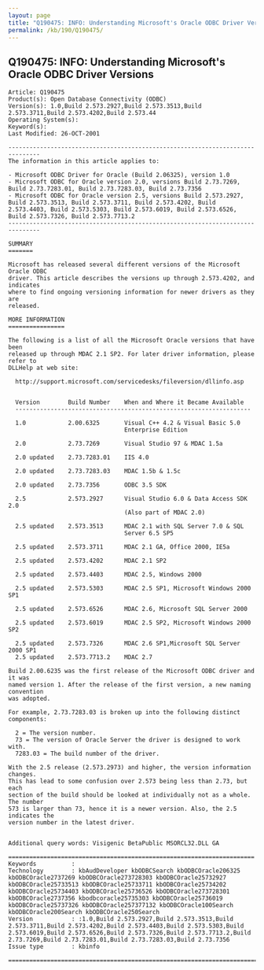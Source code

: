 ```yaml
---
layout: page
title: "Q190475: INFO: Understanding Microsoft's Oracle ODBC Driver Versions"
permalink: /kb/190/Q190475/
---
```


## Q190475: INFO: Understanding Microsoft's Oracle ODBC Driver Versions

	Article: Q190475
	Product(s): Open Database Connectivity (ODBC)
	Version(s): 1.0,Build 2.573.2927,Build 2.573.3513,Build 2.573.3711,Build 2.573.4202,Build 2.573.44
	Operating System(s): 
	Keyword(s): 
	Last Modified: 26-OCT-2001
	
	-------------------------------------------------------------------------------
	The information in this article applies to:
	
	- Microsoft ODBC Driver for Oracle (Build 2.06325), version 1.0 
	- Microsoft ODBC for Oracle version 2.0, versions Build 2.73.7269, Build 2.73.7283.01, Build 2.73.7283.03, Build 2.73.7356 
	- Microsoft ODBC for Oracle version 2.5, versions Build 2.573.2927, Build 2.573.3513, Build 2.573.3711, Build 2.573.4202, Build 2.573.4403, Build 2.573.5303, Build 2.573.6019, Build 2.573.6526, Build 2.573.7326, Build 2.573.7713.2 
	-------------------------------------------------------------------------------
	
	SUMMARY
	=======
	
	Microsoft has released several different versions of the Microsoft Oracle ODBC
	driver. This article describes the versions up through 2.573.4202, and indicates
	where to find ongoing versioning information for newer drivers as they are
	released.
	
	MORE INFORMATION
	================
	
	The following is a list of all the Microsoft Oracle versions that have been
	released up through MDAC 2.1 SP2. For later driver information, please refer to
	DLLHelp at web site:
	
	  http://support.microsoft.com/servicedesks/fileversion/dllinfo.asp
	
	
	  Version        Build Number    When and Where it Became Available
	  -------------------------------------------------------------------
	
	  1.0            2.00.6325       Visual C++ 4.2 & Visual Basic 5.0
	                                 Enterprise Edition
	
	  2.0            2.73.7269       Visual Studio 97 & MDAC 1.5a
	
	  2.0 updated    2.73.7283.01    IIS 4.0
	
	  2.0 updated    2.73.7283.03    MDAC 1.5b & 1.5c
	
	  2.0 updated    2.73.7356       ODBC 3.5 SDK
	
	  2.5            2.573.2927      Visual Studio 6.0 & Data Access SDK 2.0
	                                 (Also part of MDAC 2.0)
	
	  2.5 updated    2.573.3513      MDAC 2.1 with SQL Server 7.0 & SQL 
	                                 Server 6.5 SP5
	
	  2.5 updated    2.573.3711      MDAC 2.1 GA, Office 2000, IE5a
	
	  2.5 updated    2.573.4202      MDAC 2.1 SP2
	
	  2.5 updated    2.573.4403      MDAC 2.5, Windows 2000
	
	  2.5 updated    2.573.5303      MDAC 2.5 SP1, Microsoft Windows 2000 SP1
	
	  2.5 updated    2.573.6526      MDAC 2.6, Microsoft SQL Server 2000
	
	  2.5 updated    2.573.6019      MDAC 2.5 SP2, Microsoft Windows 2000 SP2
	
	  2.5 updated    2.573.7326      MDAC 2.6 SP1,Microsoft SQL Server 2000 SP1
	  2.5 updated    2.573.7713.2    MDAC 2.7
	
	Build 2.00.6235 was the first release of the Microsoft ODBC driver and it was
	named version 1. After the release of the first version, a new naming convention
	was adopted.
	
	For example, 2.73.7283.03 is broken up into the following distinct components:
	
	  2 = The version number.
	  73 = The version of Oracle Server the driver is designed to work with.
	  7283.03 = The build number of the driver.
	
	With the 2.5 release (2.573.2973) and higher, the version information changes.
	This has lead to some confusion over 2.573 being less than 2.73, but each
	section of the build should be looked at individually not as a whole. The number
	573 is larger than 73, hence it is a newer version. Also, the 2.5 indicates the
	version number in the latest driver.
	
	
	Additional query words: Visigenic BetaPublic MSORCL32.DLL GA
	
	======================================================================
	Keywords          :  
	Technology        : kbAudDeveloper kbODBCSearch kbODBCOracle206325 kbODBCOracle2737269 kbODBCOracle273728303 kbODBCOracle25732927 kbODBCOracle25733513 kbODBCOracle25733711 kbODBCOracle25734202 kbODBCOracle25734403 kbODBCOracle25736526 kbODBCOracle273728301 kbODBCOracle2737356 kbodbcoracle25735303 kbODBCOracle25736019 kbODBCOracle25737326 kbODBCOracle257377132 kbODBCOracle100Search kbODBCOracle200Search kbODBCOracle250Search
	Version           : :1.0,Build 2.573.2927,Build 2.573.3513,Build 2.573.3711,Build 2.573.4202,Build 2.573.4403,Build 2.573.5303,Build 2.573.6019,Build 2.573.6526,Build 2.573.7326,Build 2.573.7713.2,Build 2.73.7269,Build 2.73.7283.01,Build 2.73.7283.03,Build 2.73.7356
	Issue type        : kbinfo
	
	=============================================================================
	
